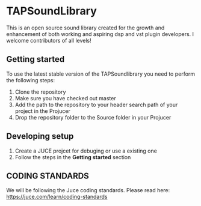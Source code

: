 # TAPSoundLibrary
This is an open source sound library created for the growth and enhancement of both working and aspiring dsp and vst plugin developers.  I welcome contributors of all levels!

## Getting started

To use the latest stable version of the TAPSoundlibrary you need to perform the following steps:

1) Clone the repository
2) Make sure you have checked out master
3) Add the path to the repository to your header search path of your project in the Projucer
4) Drop the repository folder to the Source folder in your Projucer

## Developing setup

1) Create a JUCE projcet for debuging or use a existing one 
2) Follow the steps in the **Getting started** section

## CODING STANDARDS

We will be following the Juce coding standards.  Please read here:
https://juce.com/learn/coding-standards


